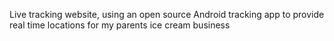 Live tracking website, using an open source Android tracking app to provide real time locations for my parents ice cream business
